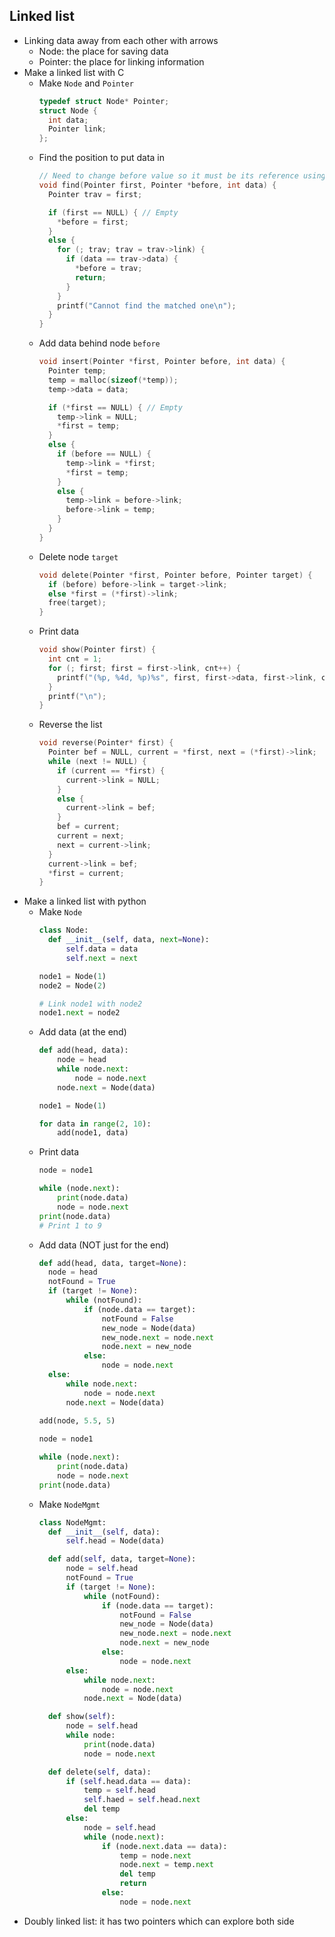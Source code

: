 ## Linked list

- Linking data away from each other with arrows
  - Node: the place for saving data
  - Pointer: the place for linking information
- Make a linked list with C
  - Make `Node` and `Pointer`
    ```c
    typedef struct Node* Pointer;
    struct Node {
      int data;
      Pointer link;
    };
    ```
  - Find the position to put data in
    ```c
    // Need to change before value so it must be its reference using *
    void find(Pointer first, Pointer *before, int data) {
      Pointer trav = first;

      if (first == NULL) { // Empty
        *before = first;
      }
      else {
        for (; trav; trav = trav->link) {  	
          if (data == trav->data) {
            *before = trav;
            return;
          }
        }
        printf("Cannot find the matched one\n");
      }
    }
    ```
  - Add data behind node `before`
    ```c
    void insert(Pointer *first, Pointer before, int data) {
      Pointer temp;
      temp = malloc(sizeof(*temp));    
      temp->data = data;

      if (*first == NULL) { // Empty
        temp->link = NULL;
        *first = temp;
      }
      else {
        if (before == NULL) {
          temp->link = *first;
          *first = temp;
        }
        else { 
          temp->link = before->link;
          before->link = temp;
        }
      }
    }
    ```
  - Delete node `target`
    ```c
    void delete(Pointer *first, Pointer before, Pointer target) {
      if (before) before->link = target->link;
      else *first = (*first)->link;
      free(target);
    }
    ```
  - Print data
    ```c
    void show(Pointer first) {
      int cnt = 1;
      for (; first; first = first->link, cnt++) {
        printf("(%p, %4d, %p)%s", first, first->data, first->link, cnt % 3 ? " " : "\n");
      }
      printf("\n");
    }
    ```
  - Reverse the list
    ```c
    void reverse(Pointer* first) {
      Pointer bef = NULL, current = *first, next = (*first)->link;
      while (next != NULL) {
        if (current == *first) {
          current->link = NULL;
        }
        else {
          current->link = bef;
        }
        bef = current;
        current = next;
        next = current->link;
      }
      current->link = bef;
      *first = current;
    }
    ```
- Make a linked list with python
  - Make `Node`
    ```python
    class Node:
      def __init__(self, data, next=None):
          self.data = data
          self.next = next

    node1 = Node(1)
    node2 = Node(2)

    # Link node1 with node2
    node1.next = node2
    ```
  - Add data (at the end)
    ```python
    def add(head, data):
        node = head
        while node.next:
            node = node.next
        node.next = Node(data)
    
    node1 = Node(1)

    for data in range(2, 10):
        add(node1, data)
    ```
  - Print data
    ```python
    node = node1
    
    while (node.next):
        print(node.data)
        node = node.next
    print(node.data)
    # Print 1 to 9
    ```
  - Add data (NOT just for the end)
    ```python
    def add(head, data, target=None):
      node = head
      notFound = True
      if (target != None):
          while (notFound):
              if (node.data == target):
                  notFound = False
                  new_node = Node(data)
                  new_node.next = node.next
                  node.next = new_node
              else:
                  node = node.next
      else:
          while node.next:
              node = node.next
          node.next = Node(data)
          
    add(node, 5.5, 5)
    
    node = node1
    
    while (node.next):
        print(node.data)
        node = node.next
    print(node.data)
    ```
  - Make `NodeMgmt`
    ```python
    class NodeMgmt:
      def __init__(self, data):
          self.head = Node(data)

      def add(self, data, target=None):
          node = self.head
          notFound = True
          if (target != None):
              while (notFound):
                  if (node.data == target):
                      notFound = False
                      new_node = Node(data)
                      new_node.next = node.next
                      node.next = new_node
                  else:
                      node = node.next
          else:
              while node.next:
                  node = node.next
              node.next = Node(data)

      def show(self):
          node = self.head
          while node:
              print(node.data)
              node = node.next

      def delete(self, data):
          if (self.head.data == data):
              temp = self.head
              self.haed = self.head.next
              del temp
          else:
              node = self.head
              while (node.next):
                  if (node.next.data == data):
                      temp = node.next
                      node.next = temp.next
                      del temp
                      return
                  else:
                      node = node.next
    ```
- Doubly linked list: it has two pointers which can explore both side


